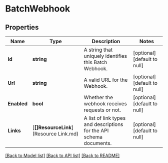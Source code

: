 # BatchWebhook

## Properties
Name | Type | Description | Notes
------------ | ------------- | ------------- | -------------
**Id** | **string** | A string that uniquely identifies this Batch Webhook. | [optional] [default to null]
**Url** | **string** | A valid URL for the Webhook. | [optional] [default to null]
**Enabled** | **bool** | Whether the webhook receives requests or not. | [optional] [default to null]
**Links** | [**[]ResourceLink**](Resource Link.md) | A list of link types and descriptions for the API schema documents. | [optional] [default to null]

[[Back to Model list]](../README.md#documentation-for-models) [[Back to API list]](../README.md#documentation-for-api-endpoints) [[Back to README]](../README.md)


